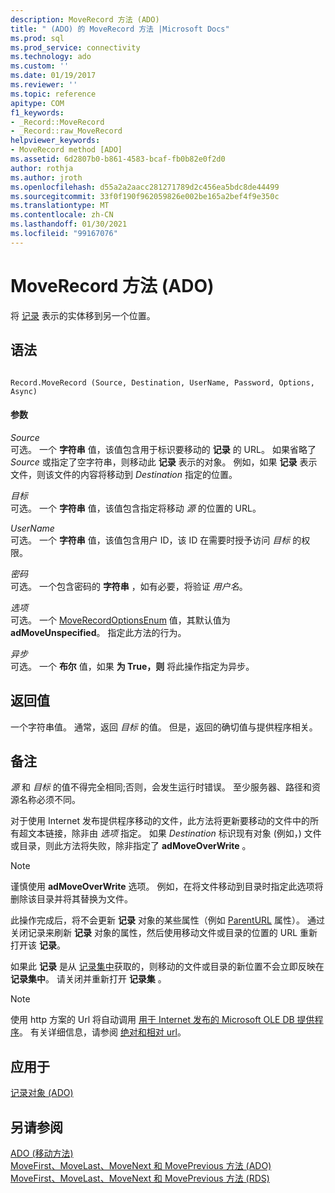 ```yaml
---
description: MoveRecord 方法 (ADO)
title: " (ADO) 的 MoveRecord 方法 |Microsoft Docs"
ms.prod: sql
ms.prod_service: connectivity
ms.technology: ado
ms.custom: ''
ms.date: 01/19/2017
ms.reviewer: ''
ms.topic: reference
apitype: COM
f1_keywords:
- _Record::MoveRecord
- _Record::raw_MoveRecord
helpviewer_keywords:
- MoveRecord method [ADO]
ms.assetid: 6d2807b0-b861-4583-bcaf-fb0b82e0f2d0
author: rothja
ms.author: jroth
ms.openlocfilehash: d55a2a2aacc281271789d2c456ea5bdc8de44499
ms.sourcegitcommit: 33f0f190f962059826e002be165a2bef4f9e350c
ms.translationtype: MT
ms.contentlocale: zh-CN
ms.lasthandoff: 01/30/2021
ms.locfileid: "99167076"
---
```

# <a name="moverecord-method-ado"></a>MoveRecord 方法 (ADO)
将 [记录](./record-object-ado.md) 表示的实体移到另一个位置。  
  
## <a name="syntax"></a>语法  
  
```  
  
Record.MoveRecord (Source, Destination, UserName, Password, Options, Async)  
```  
  
#### <a name="parameters"></a>参数  
 *Source*  
 可选。 一个 **字符串** 值，该值包含用于标识要移动的 **记录** 的 URL。 如果省略了 *Source* 或指定了空字符串，则移动此 **记录** 表示的对象。 例如，如果 **记录** 表示文件，则该文件的内容将移动到 *Destination* 指定的位置。  
  
 *目标*  
 可选。 一个 **字符串** 值，该值包含指定将移动 *源* 的位置的 URL。  
  
 *UserName*  
 可选。 一个 **字符串** 值，该值包含用户 ID，该 ID 在需要时授予访问 *目标* 的权限。  
  
 *密码*  
 可选。 一个包含密码的 **字符串** ，如有必要，将验证 *用户名*。  
  
 *选项*  
 可选。 一个 [MoveRecordOptionsEnum](./moverecordoptionsenum.md) 值，其默认值为 **adMoveUnspecified**。 指定此方法的行为。  
  
 *异步*  
 可选。 一个 **布尔** 值，如果 **为 True，则** 将此操作指定为异步。  
  
## <a name="return-value"></a>返回值  
 一个字符串值。 通常，返回 *目标* 的值。 但是，返回的确切值与提供程序相关。  
  
## <a name="remarks"></a>备注  
 *源* 和 *目标* 的值不得完全相同;否则，会发生运行时错误。 至少服务器、路径和资源名称必须不同。  
  
 对于使用 Internet 发布提供程序移动的文件，此方法将更新要移动的文件中的所有超文本链接，除非由 *选项* 指定。 如果 *Destination* 标识现有对象 (例如，) 文件或目录，则此方法将失败，除非指定了 **adMoveOverWrite** 。  
  
> [!NOTE]
>  谨慎使用 **adMoveOverWrite** 选项。 例如，在将文件移动到目录时指定此选项将删除该目录并将其替换为文件。  
  
 此操作完成后，将不会更新 **记录** 对象的某些属性（例如 [ParentURL](./parenturl-property-ado.md) 属性）。 通过关闭记录来刷新 **记录** 对象的属性，然后使用移动文件或目录的位置的 URL 重新打开该 **记录**。  
  
 如果此 **记录** 是从 [记录集中](./recordset-object-ado.md)获取的，则移动的文件或目录的新位置不会立即反映在 **记录集中**。 请关闭并重新打开 **记录集** 。  
  
> [!NOTE]
>  使用 http 方案的 Url 将自动调用 [用于 Internet 发布的 Microsoft OLE DB 提供程序](../../guide/appendixes/microsoft-ole-db-provider-for-internet-publishing.md)。 有关详细信息，请参阅 [绝对和相对 url](../../guide/data/absolute-and-relative-urls.md)。  
  
## <a name="applies-to"></a>应用于  
 [记录对象 (ADO)](./record-object-ado.md)  
  
## <a name="see-also"></a>另请参阅  
 [ADO (移动方法) ](./move-method-ado.md)   
 [MoveFirst、MoveLast、MoveNext 和 MovePrevious 方法 (ADO) ](./movefirst-movelast-movenext-and-moveprevious-methods-ado.md)   
 [MoveFirst、MoveLast、MoveNext 和 MovePrevious 方法 (RDS)](../rds-api/movefirst-movelast-movenext-and-moveprevious-methods-rds.md)
